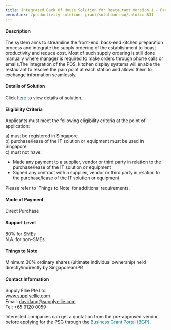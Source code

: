 ```yaml
---
title: Integrated Back Of House Solution for Restaurant Version 1 - Package B (Medium Restaurant  (E-waiter for 2 Users, CRM & KDS Lite for 3 Users))
permalink: /productivity-solutions-grant/solutionrepo/solution831
---
```


#### Description

The system aims to streamline the front-end, back-end kitchen preparation process and integrate the supply ordering of the establishment to boast productivity and reduce cost.  Most of such supply ordering is still done manually where manager is required to make orders through phone calls or emails.The integration of the POS, kitchen display systems will enable the restaurant to resolve the pain point at each station and allows them to exchange information seamlessly.

#### Details of Solution

Click <a href='https://govassist.gobusiness.gov.sg/images/psg/Supply_Ellie_20200086_Annex_3_20200625145949_Part_2.pdf' style='color:#037e8a'>here</a> to view details of solution.

#### Eligibility Criteria

Applicants must meet the following eligibility criteria at the point of application:

a) must be registered in Singapore <br>
b) purchase/lease of the IT solution or equipment must be used in Singapore <br>
c) must not have:
- Made any payment to a supplier, vendor or third party in relation to the purchase/lease of the IT solution or equipment
- Signed any contract with a supplier, vendor or third party in relation to the purchase/lease of the IT solution or equipment

Please refer to 'Things to Note' for additional requirements.

#### Mode of Payment
Direct Purchase

#### Support Level
80% for SMEs <br>
N.A. for non-SMEs

#### Things to Note
Minimum 30% ordinary shares (ultimate individual ownership) held directly/indirectly by Singaporean/PR

#### Contact Information
Supply Ellie Pte Ltd<br>www.supplyellie.com<br>Email: davidang@supplyellie.com<br>Tel: +65 9120 0059

Interested companies can get a quotation from the pre-approved vendor, before applying for the PSG through the <a target='_blank' style='color:#037e8a' href='https://www.businessgrants.gov.sg/'>Business Grant Portal (BGP)</a>.
